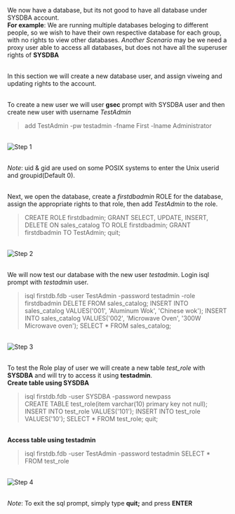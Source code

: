 We now have a database, but its not good to have all database under SYSDBA account. 
<br >**For example**: We are running multiple databases beloging to different people, so we wish to have their own respective database for each group, with no rights to view other databases. *Another Scenario* may be we need a proxy user able to access all databases, but does not have all the superuser rights of **SYSDBA**

<br >In this section we will create a new database user, and assign viweing and updating rights to the account.

<br >To create a new user we will user **gsec** prompt with SYSDBA user and then create new user with username *TestAdmin* <br >

> add TestAdmin -pw testadmin -fname First -lname Administrator

<br >![Step 1](https://github.com/krishna1401/FireBird3.0.4/blob/master/Getting%20Started/UR1.PNG)

<br >*Note*: uid & gid are used on some POSIX systems to enter the Unix userid and groupid(Default 0).

<br >Next, we open the database, create a *firstdbadmin* ROLE for the database, assign the appropriate rights to that role, then add *TestAdmin* to the role.<br >

> CREATE ROLE firstdbadmin;
> GRANT SELECT, UPDATE, INSERT, DELETE ON sales_catalog TO ROLE firstdbadmin;
> GRANT firstdbadmin TO TestAdmin;
> quit;

<br >![Step 2](https://github.com/krishna1401/FireBird3.0.4/blob/master/Getting%20Started/UR2.PNG)

<br >We will now test our database with the new user *testadmin*. Login isql prompt with *testadmin* user.<br >

> isql firstdb.fdb -user TestAdmin -password testadmin -role firstdbadmin
> DELETE FROM sales_catalog;
> INSERT INTO sales_catalog VALUES('001', 'Aluminum Wok', 'Chinese wok');
> INSERT INTO sales_catalog VALUES('002', 'Microwave Oven', '300W Microwave oven');
> SELECT * FROM sales_catalog;

<br >![Step 3](https://github.com/krishna1401/FireBird3.0.4/blob/master/Getting%20Started/UR3.PNG)

<br > To test the Role play of user we will create a new table *test_role* with **SYSDBA** and will try to access it using **testadmin**.<br >
**Create table using SYSDBA** <br > 
> isql firstdb.fdb -user SYSDBA -password newpass <br>
> CREATE TABLE test_role(item varchar(10) primary key not null);
> INSERT INTO test_role VALUES('101');
> INSERT INTO test_role VALUES('10');
> SELECT * FROM test_role;
> quit;

<br>**Access table using testadmin**<br >
>isql firstdb.fdb -user TestAdmin -password testadmin
> SELECT * FROM test_role

<br >![Step 4](https://github.com/krishna1401/FireBird3.0.4/blob/master/Getting%20Started/UR4.PNG) 

<br >*Note*: To exit the sql prompt, simply type **quit;** and press **ENTER**